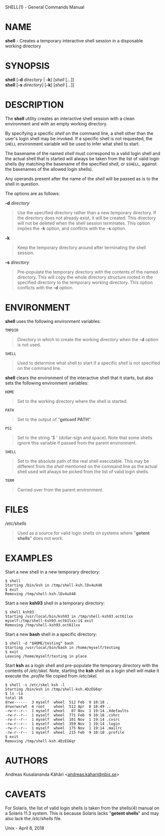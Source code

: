 SHELL(1) - General Commands Manual

# NAME

**shell** - Creates a temporary interactive shell session in a disposable working directory

# SYNOPSIS

**shell**
\[**-d**&nbsp;*directory*&nbsp;|&nbsp;**-k**]
\[*shell*&nbsp;\[*...*]]  
**shell**
\[**-s**&nbsp;*directory*]
\[**-k**]
\[*shell*&nbsp;\[*...*]]

# DESCRIPTION

The
**shell**
utility creates an interactive shell session with a clean environment
and with an empty working directory.

By specifying a specific
*shell*
on the command line, a shell other than the user's login shell may be
invoked.
If a specific shell is not requested, the
`SHELL`
environment variable will be used to infer what shell to start.

The basename of the named
*shell*
must correspond to a valid login shell and the actual shell that is
started will always be taken from the list of valid login shells (by
matching the basename of the specified
*shell*,
or
`$SHELL`,
against the basenames of
the allowed login shells).

Any operands present after the name of the
*shell*
will be passed as is to the shell in question.

The options are as follows:

**-d** *directory*

> Use the specified directory rather than a new temporary directory.
> If the directory does not already exist, it will be created.
> This directory will not be deleted when the shell session terminates.
> This option implies the
> **-k**
> option, and conflicts with the
> **-s**
> option.

**-k**

> Keep the temporary directory around after terminating the shell session.

**-s** *directory*

> Pre-populate the temporary directory with the contents of the named
> directory.
> This will copy the whole directory structure rooted in the specified
> directory to the temporary working directory.
> This option conflicts with the
> **-d**
> option.

# ENVIRONMENT

**shell**
uses the following environment variables:

`TMPDIR`

> Directory in which to create the working directory when the
> **-d**
> option is not used.

`SHELL`

> Used to determine what shell to start if a specific
> *shell*
> is not specified on the command line.

**shell**
clears the environment of the interactive shell that it starts, but
also sets the following environment variables:

`HOME`

> Set to the working directory where the shell is started.

`PATH`

> Set to the output of
> "**getconf PATH**".

`PS1`

> Set to the string
> '$&#160;'
> (dollar-sign and space).
> Note that some shells ignore this variable if passed from the parent
> environment.

`SHELL`

> Set to the absolute path of the real shell executable.
> This may be different from the
> *shell*
> mentioned on the command line as the actual shell used will always be
> picked from the list of valid login shells.

`TERM`

> Carried over from the parent environment.

# FILES

*/etc/shells*

> Used as a source for valid login shells on systems where
> "**getent shells**"
> does not work.

# EXAMPLES

Start a new shell in a new temporary directory:

	$ shell
	Starting /bin/ksh in /tmp/shell-ksh.lDv4uX48
	$ exit
	Removing /tmp/shell-ksh.lDv4uX48

Start a new
**ksh93**
shell in a temporary directory:

	$ shell ksh93
	Starting /usr/local/bin/ksh93 in /tmp/shell-ksh93.oct61lxx
	myself:/tmp/shell-ksh93.oct61lxx:1$ exit
	Removing /tmp/shell-ksh93.oct61lxx

Start a new
**bash**
shell in a specific directory:

	$ shell -d "$HOME/testing" bash
	Starting /usr/local/bin/bash in /home/myself/testing
	$ exit
	Leaving /home/myself/testing in place

Start
**ksh**
as a login shell and pre-populate the temporary directory with the
contents of
*/etc/skel*.
Note, starting the
**ksh**
shell as a login shell will make it execute the
*.profile*
file copied from
*/etc/skel*.

	$ shell -s /etc/skel ksh -l
	Starting /bin/ksh in /tmp/shell-ksh.4DzEG6qr
	$ ls -la
	total 16
	drwx------  3 myself  wheel  512 Feb  9 10:18 .
	drwxrwxrwt  4 root    wheel  512 Apr  8 18:49 ..
	-rw-r--r--  1 myself  wheel   87 Nov  1 19:14 .Xdefaults
	-rw-r--r--  1 myself  wheel  771 Feb  9 10:18 .cshrc
	-rw-r--r--  1 myself  wheel  101 Nov  1 19:14 .cvsrc
	-rw-r--r--  1 myself  wheel  359 Nov  1 19:14 .login
	-rw-r--r--  1 myself  wheel  175 Nov  1 19:14 .mailrc
	-rw-r--r--  1 myself  wheel  215 Feb  9 10:18 .profile
	$ exit
	Removing /tmp/shell-ksh.4DzEG6qr

# AUTHORS

Andreas Kusalananda K&#228;h&#228;ri &lt;[andreas.kahari@nbis.se](mailto:andreas.kahari@nbis.se)&gt;

# CAVEATS

For Solaris, the list of valid login shells is taken from the
shells(4)
manual on a Solaris 11.3 system.
This is because Solaris lacks
"**getent shells**"
and may also lack the
*/etc/shells*
file.

Unix - April 8, 2018
